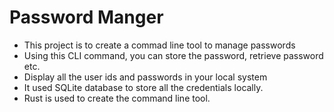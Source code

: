 # Password Manger

- This project is to create a commad line tool to manage passwords
- Using this CLI command, you can store the password, retrieve password etc.
- Display all the user ids and passwords in your local system
- It used SQLite database to store all the credentials locally.
- Rust is used to create the command line tool.
